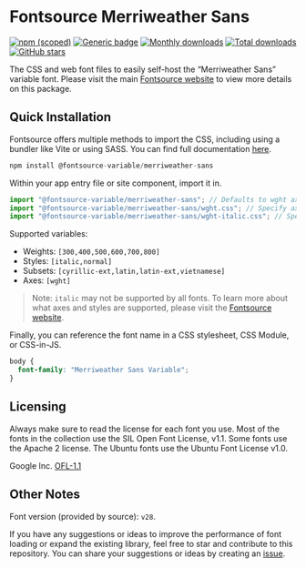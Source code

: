 # Fontsource Merriweather Sans

[![npm (scoped)](https://img.shields.io/npm/v/@fontsource-variable/merriweather-sans?color=brightgreen)](https://www.npmjs.com/package/@fontsource-variable/merriweather-sans) [![Generic badge](https://img.shields.io/badge/fontsource-passing-brightgreen)](https://github.com/fontsource/fontsource) [![Monthly downloads](https://badgen.net/npm/dm/@fontsource-variable/merriweather-sans)](https://github.com/fontsource/fontsource) [![Total downloads](https://badgen.net/npm/dt/@fontsource-variable/merriweather-sans)](https://github.com/fontsource/fontsource) [![GitHub stars](https://img.shields.io/github/stars/fontsource/fontsource.svg?style=social&label=Star)](https://github.com/fontsource/fontsource/stargazers)

The CSS and web font files to easily self-host the “Merriweather Sans” variable font. Please visit the main [Fontsource website](https://fontsource.org/fonts/merriweather-sans) to view more details on this package.

## Quick Installation

Fontsource offers multiple methods to import the CSS, including using a bundler like Vite or using SASS. You can find full documentation [here](https://fontsource.org/docs/getting-started/introduction).

```javascript
npm install @fontsource-variable/merriweather-sans
```

Within your app entry file or site component, import it in.

```javascript
import "@fontsource-variable/merriweather-sans"; // Defaults to wght axis
import "@fontsource-variable/merriweather-sans/wght.css"; // Specify axis
import "@fontsource-variable/merriweather-sans/wght-italic.css"; // Specify axis and style
```

Supported variables:
- Weights: `[300,400,500,600,700,800]`
- Styles: `[italic,normal]`
- Subsets: `[cyrillic-ext,latin,latin-ext,vietnamese]`
- Axes: `[wght]`

> Note: `italic` may not be supported by all fonts. To learn more about what axes and styles are supported, please visit the [Fontsource website](https://fontsource.org/fonts/merriweather-sans).

Finally, you can reference the font name in a CSS stylesheet, CSS Module, or CSS-in-JS.

```css
body {
  font-family: "Merriweather Sans Variable";
}
```

## Licensing
Always make sure to read the license for each font you use. Most of the fonts in the collection use the SIL Open Font License, v1.1. Some fonts use the Apache 2 license. The Ubuntu fonts use the Ubuntu Font License v1.0.

Google Inc.
[OFL-1.1](http://scripts.sil.org/OFL)

## Other Notes
Font version (provided by source): `v28`.

If you have any suggestions or ideas to improve the performance of font loading or expand the existing library, feel free to star and contribute to this repository. You can share your suggestions or ideas by creating an [issue](https://github.com/fontsource/fontsource/issues).